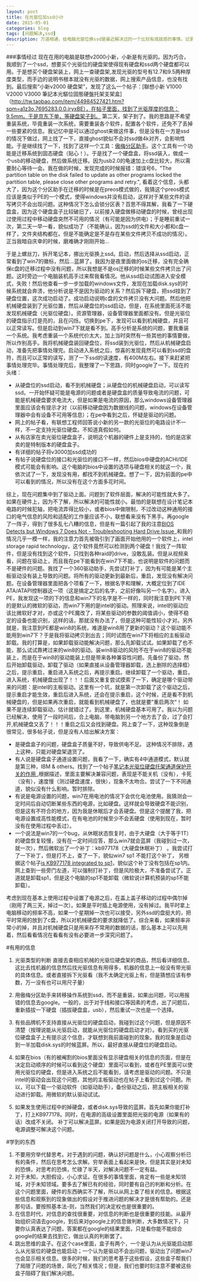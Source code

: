 ```yaml
---
layout: post
title: 在光驱位加ssd小计
date: 2015-05-01
categories: blog
tags: [问题解决,ssd]
description: 万道相通，给电脑光驱位换ssd是最近解决过的一个比较有成就感的事情，记录一下，顺便反思一下遇到的问题和中间自己的思考过程。
---
```


###事情经过
现在在用的电脑是联想v2000小新，小新是有光驱的。因为巧合，我顺到了一个ssd，想要买个光驱位的硬盘架使得现有硬盘和ssd两个硬盘都可以用。于是想买个硬盘架装上，网上一查硬盘架,发现光驱的型号有12.7和9.5两种厚度类型，而手边的说明书根本就没有光驱的数据，网上搜索产品信息，也没有找到。最后搜索“小新v2000 硬盘架”，发现了这么一个帖子：[聯想小新 V1000 V2000 V3000 筆記本光驅位固態硬盤托架支架盒]（http://tw.taobao.com/item/44984527421.htm?spm=a1z3o.7695283.0.0.jryxBE），在帖子里面，找到了光驱厚度的信息：9.5mm。于是京东下单，等硬盘架子到。
第二天，架子到了。我的思路是不希望重装系统，毕竟重装一次系统，需要重装各个软件，配置各个软件，还免不了丢掉一些要紧的信息。我记忆中是可以通过ghost来做这件事，但是没有在一方是ssd的情况下做过，网上找了一下，直接ghost貌似不会对ssd做4k对齐，会影响性能。于是继续找了一下，找到了这样一个工具：[傲梅分区助手](http://www.disktool.cn/)。这个工具有一个功能是迁移系统到固态硬盘（贴心！）。于是找了一个硬盘盒，将ssd装入，做成一个usb的移动硬盘，然后做系统迁移。因为usb2.0的龟速加上c盘比较大，所以需要耐心等待一会。我在做的时候，发现完成的时候报错：错误号6，"The partition table on the disk failed to update as other programs locked the partition table, please close other programs and retry.", 看着这个信息，头都大了，因为这个分区助手在迁移的时候是在preos模式做的，我猜这个preos模式应该是类似于PE的一个模式，使得windows并没有启动，这样对于某些文件的读写拷贝不会出现问题。这种情况下怎么会锁分区表？百思不得其解，我看了一下硬盘盒，因为这个硬盘盒子比较破旧了，以前接入硬盘做移动硬盘的时候，曾经出现过使用过程中移动硬盘突然不可用的情况（有可能是因为供电）；于是睡前重试一次，第二天一早一看，貌似成功了（不能确认，因为ssd的文件和大小都和c盘一样了，文件夹结构都在。但是不能确定是不是存在某些文件拷贝不成功的情况）。正当我暗自庆幸的时候，磨难确才刚刚开始...

于是上螺丝刀，拆开笔记本，挪出光驱换上ssd。启动，然后选择从ssd启动，正常看到了win7的徽标，然后...蓝屏了。我因为是夜里面做的os迁移，没有完全确保c盘的迁移过程中没有问题，所以我想是不是os迁移的时候某些文件拷贝出了问题。这时旁边一个电脑装机高手过来帮我看情况。他从ssd启动试图进入安全模式，失败！然后他查看一步一步加载的windows文件，发现在加载disk.sys的时候系统就会奔溃，他分析说是不是因为驱动的关系？然后拆下硬盘，把ssd挂到了硬盘位置，这次成功启动了。成功启动说明c盘的文件拷贝没有大问题。然后他把机械硬盘装到了光驱位置，然后从硬盘位的ssd启动，但是，在系统里面死活不能发现机械硬盘（光驱位硬盘）。资源管理器，设备管理器里面都没有。但是光驱位的硬盘指示灯是亮的，且在闪烁。切换到pe下，发现可以看到机械硬盘，并且可以正常读写。但是启动到win7下就是看不到。高手分析是系统的问题，要我重装一个系统。我考虑重装一个系统代价太大，加上当时突然有一些其他的事情要做，所以作别高手。我将机械硬盘装回硬盘位，将ssd装到光驱位，然后从机械硬盘启动，准备先把事情处理完。启动进入系统之后，惊喜的发现竟然可以看到ssd的盘符，而且可以正常的读写，测了一下ssd的读速度，有400M左右。接下来赶紧把事情处理完毕。事情处理完后，我整理了一下思路，同时google了一下。现在的头绪：
* 从硬盘位的ssd启动，看不到机械硬盘；从硬盘位的机械硬盘启动，可以读写ssd。一开始怀疑可能是电源的问题或者是硬盘盒的质量导致电流的问题，可能是机械硬盘要求电流大，但是如果是电流的原因，那么windows设备管理器里面应该会有提示才对（以前移动硬盘因为数据线的问题，windows在设备管理器中会有设备不可用等信息）；在pe中看到之后，怀疑是驱动的问题。
* 网上的帖子看，有联想工程师回答说小新的另一款的光驱位的电路设计不一样，不一定支持光驱位硬盘。不知道真假如何。
* 从有店家在卖光驱位硬盘盒子，说明这个机器的硬件上是支持的，怕的是店家卖的是特制版本的硬盘盒子。
* 有详细的帖子将v3000加ssd成功的
* 有帖子说硬盘位的接口和光驱位的接口不一样，然后bios中硬盘的ACHI/IDE模式可能会有影响。这个电脑的bios中设置的选项与硬盘相关的就这一个，我依次试了一下，发现没有用，都找不到机械硬盘。想了一下，因为前面的pe中可以看到的情况，所以没有在这个方面多花时间。

综上，现在问题集中到了驱动上面。问题到了软件层面，解决的可能性就大多了。如果在硬件上，因为不了解，所以解决的可能性就小。最怕的是联想在设计笔记本电路的时候犯轴，把电流弄得比较小，或者bios中做限制，不过改动这种通用的接口的电气信息的风险和适配的工作量应该不小，联想看来没有下黑手。再google了一阵子，得到了很多乱七八糟的信息，但是有一篇引起了我的注意[BIOS Detects but Windows 7 Does Not - Troubleshooting Hard Drive Issue ](https://www.youtube.com/watch?v=8q_wd4GvGuA),和我的情况几乎一模一样，我的注意力首先被吸引到了画面开始他用的一个软件上，intel storage rapid technology，这个软件竟然可以检测到两个硬盘！我找了一阵软件，但是没有找到这个软件，只找到各种raid的drive，没敢乱装。但是从视频来看，问题在驱动上，而且我在pe下能看到在win7下不能，也说明是软件的问题而不是硬件的问题。我找了一个360驱动助手，先尝试打补丁，因为有可能是某个主板驱动没有装上导致的问题。将所有的驱动更新到最新后，重启，发现没有解决问题。在设备管理器里面把各个项看了一下，根据名字和理解，大概定位到了IDE ATA/ATAPI控制器这一项（这是搞定之后的名字，之前好像叫另一个名字）。进入PE，我发现这一项的下的信息和win7下的名字是不一样的，同时我注意到PE下用的是默认的微软的驱动，而win7下用的是intel的驱动。照理来说，intel的驱动应该比微软好才对，亦或这个PE魔改了，将某些驱动的参数的阈值调小，使得不稳定的设备也能识别，这样的话，那就没有办法了，但是这种可能性较小才对。另外就是，我注意到PE都是win8的系统，难道是win8用了更新的驱动？这个驱动能不能用到win7下？于是我将驱动拷贝到出去；同时试图在win7下将相应的主板驱动卸载。我的打算是，如果卸载驱动能解决问题，那么先卸载试试。如果卸载了也不能，那么试试靠拷过来的win8的驱动。装win8驱动的风险不在于win8的驱动不能装上，而是在于win8的驱动能装上但是带来各种兼容性问题。先备份了驱动，然后开始卸载驱动，卸载了驱动（如果直接从设备管理器卸载，选上删除的选择框）之后，提示重启，重启进入系统之后，再提示重启。继续卸载了一个驱动，重启，进入系统，机械硬盘出现了！！！后面又重复尝试摸索了一下，确定是哪个驱动带来的问题：是intel的主板驱动。这里有一个坑，就是第一次卸载了这个驱动之后，提示重启才能生效，重启后进入系统，还会在提示重启，这个时候，还是看不到机械硬盘的，但是如果再次重启，就能看到机械硬盘了，也就是要”重启两次“！ 如果不是连续卸载驱动，估计就错过了。到这里，机械硬盘基本可用了。我以为问题已经解决，使用了一段时间后，合上电脑，带电脑到另一个地方去了会，过了会打开,机械硬盘又丢了！！！重启之后又会找到硬盘。网上查了一下，这种现象倒是很常见，很多帖子说，但是没有人给出解决方案： 
* 是硬盘盒子的问题，硬盘盒子质量不好，导致供电不足。 这种情况不排除，遇上这种，只能对硬盘架退货了。
* 有人说是硬盘盒子通道设置问题，我看了一下，确实有4中通道模式，默认就是第三种，IBM & others。找到了一个帖子[笔记本光驱位硬盘托架通道保护开关的作用 ](https://bbs.taobao.com/catalog/thread/154521-268181731.htm),根据描述，里面主要解决兼容问题，表现是不能关机（没有），卡死（没有），速度慢（测过硬盘速度，很快），现象不太吻合。尝试了一下不同通道，貌似没有什么影响。暂时排除。
* 有说是电源设置的问题，win7在用电池的情况下会优化电池使用。我猜测会一定时间后自动切断某些东西的电源，比如硬盘。这样就会导致硬盘不能识别，但是这有不符合的地方，因为我是休眠后才会丢硬盘。但是这个提醒了我，把电源设置成高性能模式，在有电池的时候至少不会丢硬盘（使用到现在，暂时没有在使用过程中丢过）。
* 一个说法是win7的一个bug，从休眠状态恢复时，由于大硬盘（大于等于1T）的硬盘恢复较慢，没有在一定时间应答，那么win7就会蓝屏（我碰到过一次，就一次），然后微软出了一个补丁：kb977178（大硬盘休眠补丁） 。我尝试打了一下补丁，但是打不上，查了一下，貌似win7 sp1 不能打这个补丁， 另根据这个帖子[is KB977178 integrated to sp1](http://www.sevenforums.com/windows-updates-activation/169845-kb977178-integrated-sp1.html)，貌似这个补丁没有包括在sp1内。网上查到一些旁门左道，可以强制打补丁，但是风险极大，不准备尝试了。正道就是卸载sp1，但是这个电脑的sp1不能卸载（微软说计算机预装的sp1不能卸载）。 

考虑到现在基本上使用过程中设置了电源之后，在盖上盖子移动的过程中偶尔掉（刚用了两三天，掉过一次）。如果是平时插上电源使用，没有掉过。我平时拿上电脑移动的频率不高，如果一个星期掉一次也可以接受，另外ssd的盘挺大的，把平时常用的放到了c盘，所以对机械硬盘的要求就降低了。综合来看，如果频率非常小的掉，并且对机械硬盘只是用来存不常用的数据的话，那么基本上可以先用着，然后看看情况在看看有没有必要进一步深究问题了。

#有用的信息
1. 光驱类型的判断
直接去查相应机械的光驱位硬盘架的商品，然后看详细信息。这比去找机器的信息然后找光驱信息有用得多，机器的信息上一般没有带光驱的具体信息。或者直接拆下光驱看（我不太确定光驱上有，但是猜想应该有参数，万一没有也可以用尺子量）

2. 用傲梅分区助手来转移操作系统到ssd，而不是重装，如果出问题，可以用报错的信息去google。一般的，出于对于线和接口等因素的考虑，出了问题后，重新插拔一下硬盘（插拔硬盘盒，usb），然后重试一次也是一个选择。

3. 有些品牌机不支持直接从光驱位的硬盘启动，我碰到过这个问题，但是原因不清楚（按理说能从光驱启动，就能从光驱位的硬盘启动才对）。看到买的光驱位硬盘盒子上有提示这个信息，才联想到我前面碰到的现象。我的现象是启动到一半加载disk.sys的时候蓝屏。所以，最好直接从硬盘位的硬盘启动。

4. 如果在bios（有的被阉割的bios里面没有显示硬盘相关的信息的页面，但是在决定启动顺序的时候可以看到这个硬盘）里面可以看到，或者在PE里面可以使用光驱位的硬盘，但是进入系统之后不能看到，请考虑是驱动的问题。不只是intel的驱动会出现这个问题，其他的主板驱动也在帖子上看到过这个问题。所以，可以下载一个驱动软件（如驱动助手），备份驱动之后，把主板相关的驱动进行卸载。用微软的默认驱动试试。

5. 如果发生使用过程中的掉硬盘，或者disk.sys导致的蓝屏。首先如果你能打补丁，打上KB977178。同时，在电源的高级设置里面把光驱的电源（如果有的话）改成不关闭。 补丁可以解决蓝屏。如果是因为电源关闭打开导致的问题，电源调整可解决这个问题。


#学到的东西
1. 不要用穷举代替思考。对于遇到的问题，确认好问题是什么，小心观察分析已有的条件，然后在思考怎么求解。穷举表面上看起来是快，但是其实是对未知的恐惧，对思考的恐惧，忙碌了半天，对解决问题不一定有益。
2. 对于未知，大胆假设，小心求证。在很多的事情里面，肯定有一些是未知领域，对于未知领域。要多去了解已有的经验，同时要有自己的判断和分析。在这个问题里面，硬件的东西确实不了解，所以从网上查了相关的信息。根据这些信息和观察到的现象做出的假设对于推进问题的解决才是很有帮助的。还是那句话，要按照基本法-则，当然我们的决定权也是很重要的。
3. 在信息时代，对信息的查找很重要，对信息的判断也是很重要的技能。从最开始组织词语去google，到后来对google上的信息做判断，大多数情况下，只要你认真表达了问题，答案都在google的结果里面，只是看你能不能综合google的结果去找到它，做出认真的判断罢了。
4. 跳出思维的盒子。在这个case里面，盒子有两个，一个是认为从光驱能启动那么从光驱位的硬盘也能启动；一个认为是驱动不会出问题，驱动出了问题win7也会显示相关信息。很多的时候，我们的思考基于这些假设，这些盒子帮我们了局限了问题的场景，简化了相关情况；但是，我们也要时刻注意不要被这些盒子阻碍了我们解决问题。





